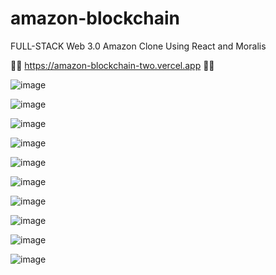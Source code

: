 # amazon-blockchain
FULL-STACK Web 3.0 Amazon Clone Using React and Moralis

🛒🛒 https://amazon-blockchain-two.vercel.app 🛒🛒

![image](https://user-images.githubusercontent.com/38008294/168816408-092e4078-1171-47a3-a308-1c8ce9569f02.png)

![image](https://user-images.githubusercontent.com/38008294/168816553-0dd3b371-da17-4067-8456-7d75059a4842.png)

![image](https://user-images.githubusercontent.com/38008294/168816637-3300fd02-6fe8-4d8e-aee9-b2b40e8cdac1.png)

![image](https://user-images.githubusercontent.com/38008294/168816694-e301b34d-3b7c-4586-809b-eb5625932e23.png)

![image](https://user-images.githubusercontent.com/38008294/168816842-08f7d636-0193-44da-916a-69692fb00047.png)

![image](https://user-images.githubusercontent.com/38008294/168816931-4b4d64f7-2688-4ecb-9eef-9285c7f6eddd.png)

![image](https://user-images.githubusercontent.com/38008294/168817117-6dbc7251-ffc9-4925-a3d9-6693597bba78.png)

![image](https://user-images.githubusercontent.com/38008294/168817300-24ccd685-74fd-4e51-abd2-5d35ced6c328.png)

![image](https://user-images.githubusercontent.com/38008294/168817617-57313a5e-b795-4abb-ad88-cd962b6a2138.png)

![image](https://user-images.githubusercontent.com/38008294/168819081-ffc3f79e-3068-42b3-8c7a-ac701a074707.png)

